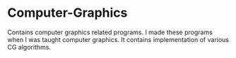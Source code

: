 # Computer-Graphics
Contains computer graphics related programs.
I made these programs when I was taught computer graphics.
It contains implementation of various CG algorithms.

